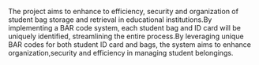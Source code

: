 The project aims to enhance to efficiency, security and organization of student bag storage and retrieval in educational institutions.By implementing a BAR code system, each student bag and ID card will be uniquely identified, streamlining the entire process.By leveraging unique BAR codes for both student ID card and bags, the system aims to enhance organization,security and efficiency in managing student belongings.
